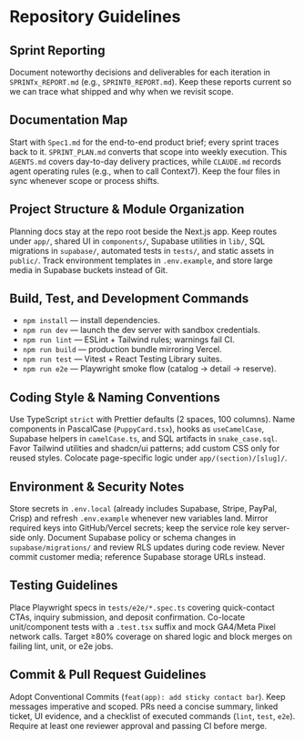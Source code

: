 # Repository Guidelines

## Sprint Reporting
Document noteworthy decisions and deliverables for each iteration in `SPRINTx_REPORT.md` (e.g., `SPRINT0_REPORT.md`). Keep these reports current so we can trace what shipped and why when we revisit scope.

## Documentation Map
Start with `Spec1.md` for the end-to-end product brief; every sprint traces back to it. `SPRINT_PLAN.md` converts that scope into weekly execution. This `AGENTS.md` covers day-to-day delivery practices, while `CLAUDE.md` records agent operating rules (e.g., when to call Context7). Keep the four files in sync whenever scope or process shifts.

## Project Structure & Module Organization
Planning docs stay at the repo root beside the Next.js app. Keep routes under `app/`, shared UI in `components/`, Supabase utilities in `lib/`, SQL migrations in `supabase/`, automated tests in `tests/`, and static assets in `public/`. Track environment templates in `.env.example`, and store large media in Supabase buckets instead of Git.

## Build, Test, and Development Commands
- `npm install` — install dependencies.
- `npm run dev` — launch the dev server with sandbox credentials.
- `npm run lint` — ESLint + Tailwind rules; warnings fail CI.
- `npm run build` — production bundle mirroring Vercel.
- `npm run test` — Vitest + React Testing Library suites.
- `npm run e2e` — Playwright smoke flow (catalog → detail → reserve).

## Coding Style & Naming Conventions
Use TypeScript `strict` with Prettier defaults (2 spaces, 100 columns). Name components in PascalCase (`PuppyCard.tsx`), hooks as `useCamelCase`, Supabase helpers in `camelCase.ts`, and SQL artifacts in `snake_case.sql`. Favor Tailwind utilities and shadcn/ui patterns; add custom CSS only for reused styles. Colocate page-specific logic under `app/(section)/[slug]/`.

## Environment & Security Notes
Store secrets in `.env.local` (already includes Supabase, Stripe, PayPal, Crisp) and refresh `.env.example` whenever new variables land. Mirror required keys into GitHub/Vercel secrets; keep the service role key server-side only. Document Supabase policy or schema changes in `supabase/migrations/` and review RLS updates during code review. Never commit customer media; reference Supabase storage URLs instead.

## Testing Guidelines
Place Playwright specs in `tests/e2e/*.spec.ts` covering quick-contact CTAs, inquiry submission, and deposit confirmation. Co-locate unit/component tests with a `.test.tsx` suffix and mock GA4/Meta Pixel network calls. Target ≥80% coverage on shared logic and block merges on failing lint, unit, or e2e jobs.

## Commit & Pull Request Guidelines
Adopt Conventional Commits (`feat(app): add sticky contact bar`). Keep messages imperative and scoped. PRs need a concise summary, linked ticket, UI evidence, and a checklist of executed commands (`lint`, `test`, `e2e`). Require at least one reviewer approval and passing CI before merge.

